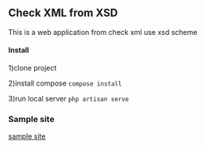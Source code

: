 



## Check XML from XSD

This is a web application from check xml use xsd scheme




#### Install
1)clone project

2)install compose
<code>compose install</code>

3)run local server 
<code>php artisan serve</code>

### Sample site
[sample site](http://vm1268595.ssd.had.yt/)
